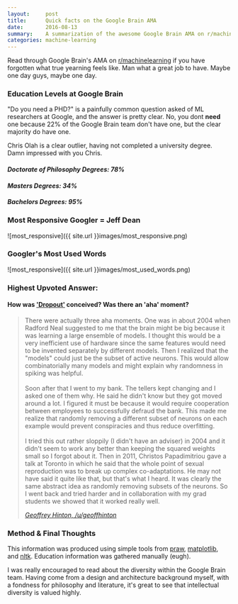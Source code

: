 ```yaml
---
layout:     post
title:      Quick facts on the Google Brain AMA
date:       2016-08-13
summary:    A summarization of the awesome Google Brain AMA on r/machinelearning
categories: machine-learning
---
```


<style type="text/css">
  .post>.measure {
    max-width: 50rem;
  }
</style>

Read through Google Brain's AMA on [r/machinelearning](https://www.reddit.com/r/MachineLearning/comments/4w6tsv/ama_we_are_the_google_brain_team_wed_love_to?st=irsuxr8l&sh=0288a171) if you have forgotten what true yearning feels like. Man what a great job to have. Maybe one day guys, maybe one day.

### Education Levels at Google Brain

"Do you need a PHD?" is a painfully common question asked of ML researchers at Google, and the answer is pretty clear. No, you dont **need** one because 22% of the Google Brain team don't have one, but the clear majority do have one.

Chris Olah is a clear outlier, having not completed a university degree. Damn impressed with you Chris.

#### *Doctorate of Philosophy Degrees: 78%*

#### *Masters Degrees: 34%*

#### *Bachelors Degrees: 95%*

### Most Responsive Googler = Jeff Dean

![most_responsive]({{ site.url }}images/most_responsive.png)

### Googler's Most Used Words

![most_responsive]({{ site.url }}images/most_used_words.png)

### Highest Upvoted Answer:

#### How was ['Dropout'](https://en.wikipedia.org/wiki/Convolutional_neural_network#Dropout) conceived? Was there an 'aha' moment?

<blockquote>
  <p>
  There were actually three aha moments. One was in about 2004 when Radford Neal suggested to me that the brain might be big because it was learning a large ensemble of models. I thought this would be a very inefficient use of hardware since the same features would need to be invented separately by different models. Then I realized that the "models" could just be the subset of active neurons. This would allow combinatorially many models and might explain why randomness in spiking was helpful.<br><br>
  Soon after that I went to my bank. The tellers kept changing and I asked one of them why. He said he didn't know but they got moved around a lot. I figured it must be because it would require cooperation between employees to successfully defraud the bank. This made me realize that randomly removing a different subset of neurons on each example would prevent conspiracies and thus reduce overfitting.<br><br>
  I tried this out rather sloppily (I didn't have an adviser) in 2004 and it didn't seem to work any better than keeping the squared weights small so I forgot about it.
  Then in 2011, Christos Papadimitriou gave a talk at Toronto in which he said that the whole point of sexual reproduction was to break up complex co-adaptations. He may not have said it quite like that, but that's what I heard. It was clearly the same abstract idea as randomly removing subsets of the neurons. So I went back and tried harder and in collaboration with my grad students we showed that it worked really well.
  </p>
  <footer><a href="http://www.cs.toronto.edu/~hinton/"><cite title="Geoffrey Hinton">Geoffrey Hinton, /u/geoffhinton</cite></a></footer>
</blockquote>

### Method & Final Thoughts

This information was produced using simple tools from [praw](https://praw.readthedocs.io/en/stable/), [matplotlib](http://matplotlib.org/), and [nltk](http://www.nltk.org/). Education information was gathered manually (eugh). 

I was really encouraged to read about the diversity within the Google Brain team. Having come from a design and architecture background myself, with a fondness for philosophy and literature, it's great to see that intellectual diversity is valued highly.
